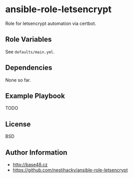 ansible-role-letsencrypt
========================

Role for letsencrypt automation via certbot.

Role Variables
--------------

See `defaults/main.yml`.

Dependencies
------------

None so far.

Example Playbook
----------------

TODO

License
-------

BSD

Author Information
------------------

* http://base48.cz
* https://github.com/nestihacky/ansible-role-letsencrypt
